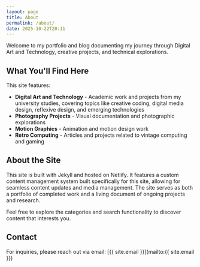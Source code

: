 ```yaml
---
layout: page
title: About
permalink: /about/
date: 2025-10-22T20:11
---
```


Welcome to my portfolio and blog documenting my journey through Digital Art and Technology, creative projects, and technical explorations.

## What You'll Find Here

This site features:

- **Digital Art and Technology** - Academic work and projects from my university studies, covering topics like creative coding, digital media design, reflexive design, and emerging technologies
- **Photography Projects** - Visual documentation and photographic explorations
- **Motion Graphics** - Animation and motion design work
- **Retro Computing** - Articles and projects related to vintage computing and gaming

## About the Site

This site is built with Jekyll and hosted on Netlify. It features a custom content management system built specifically for this site, allowing for seamless content updates and media management. The site serves as both a portfolio of completed work and a living document of ongoing projects and research.

Feel free to explore the categories and search functionality to discover content that interests you.

## Contact

For inquiries, please reach out via email: [{{ site.email }}](mailto:{{ site.email }})